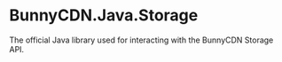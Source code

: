 # BunnyCDN.Java.Storage
The official Java library used for interacting with the BunnyCDN Storage API.
